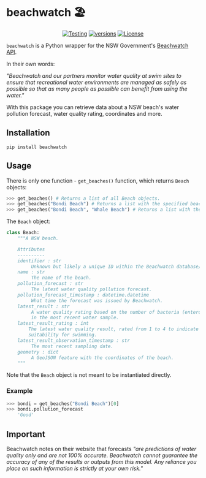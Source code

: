 # beachwatch 🏖️

<p align="center">
    <a href="https://github.com/ben-n93/beachwatch/actions/workflows/tests.yml/badge.svg"><img src="https://github.com/ben-n93/beachwatch/actions/workflows/tests.yml/badge.svg"           alt="Testing"></a>
    <a href="https://pypi.org/project/beachwatch/"><img src="https://img.shields.io/pypi/pyversions/beachwatch" alt="versions"></a>
    <a href="https://github.com/ben-n93/beachwatch/blob/main/LICENSE"><img src="https://img.shields.io/pypi/l/beachwatch" alt="License"></a>
</p>

`beachwatch` is a Python wrapper for the NSW Government's [Beachwatch API](https://beachwatch.nsw.gov.au/waterMonitoring/beachwatchDataFeeds).

In their own words:

*"Beachwatch and our partners monitor water quality at swim sites to ensure that recreational water environments are managed as safely as possible so that as many people as possible can benefit from using the water."*

With this package you can retrieve data about a NSW beach's water pollution forecast, water quality rating, coordinates and more.

## Installation

```
pip install beachwatch
```

## Usage

There is only one function - `get_beaches()` function, which returns `Beach` objects:

```py
>>> get_beaches() # Returns a list of all Beach objects.
>>> get_beaches("Bondi Beach") # Returns a list with the specified beach.
>>> get_beaches("Bondi Beach", "Whale Beach") # Returns a list with the specifies beaches.
```

The `Beach` object:
``` py
class Beach:
    """A NSW beach.

    Attributes
    ----------
    identifier : str
         Unknown but likely a unique ID within the Beachwatch database/dataset.
    name : str
         The name of the beach.
    pollution_forecast : str
         The latest water quality pollution forecast.
    pollution_forecast_timestamp : datetime.datetime
         What time the forecast was issued by Beachwatch.
    latest_result : str
         A water quality rating based on the number of bacteria (enterococci)
         in the most recent water sample.
    latest_result_rating : int
        The latest water quality result, rated from 1 to 4 to indicate
        suitability for swimming.
    latest_result_observation_timestamp : str
         The most recent sampling date.
    geometry : dict
         A GeoJSON feature with the coordinates of the beach.
    """
```

Note that the `Beach` object is not meant to be instantiated directly.

### Example
``` py
>>> bondi = get_beaches("Bondi Beach")[0]
>>> bondi.pollution_forecast
    'Good'
```
## Important 

Beachwatch notes on their website that forecasts *"are predictions of water quality only and are not 100% accurate.
Beachwatch cannot guarantee the accuracy of any of the results or outputs from this model. Any reliance you place on such information is strictly at your own risk."*
